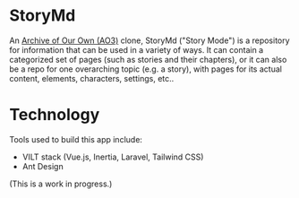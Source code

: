 # StoryMd
An [Archive of Our Own (AO3)](https://archiveofourown.org/) clone, StoryMd ("Story Mode") is a repository for information that can be used in a variety of ways. It can contain a categorized set of pages (such as stories and their chapters), or it can also be a repo for one overarching topic (e.g. a story), with pages for its actual content, elements, characters, settings, etc..

# Technology
Tools used to build this app include:
- VILT stack (Vue.js, Inertia, Laravel, Tailwind CSS)
- Ant Design
<!-- - Redis or PostgreSQL -->

(This is a work in progress.)
